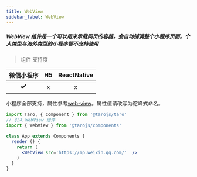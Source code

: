 ```yaml
---
title: WebView
sidebar_label: WebView
---
```


##### WebView 组件是一个可以用来承载网页的容器，会自动铺满整个小程序页面。个人类型与海外类型的小程序暂不支持使用

> 组件 支持度

| 微信小程序 | H5 | ReactNative |
| :-: | :-: | :-: |
| ✔️ | x | x |

小程序全部支持，属性参考[web-view](https://developers.weixin.qq.com/miniprogram/dev/component/web-view.html)。属性值请改写为驼峰式命名。

```jsx
import Taro, { Component } from '@tarojs/taro'
// 引入 WebView 组件
import { WebView } from '@tarojs/components'

class App extends Components {
  render () {
    return (
      <WebView src='https://mp.weixin.qq.com/'  />
    )
  }
}
```
